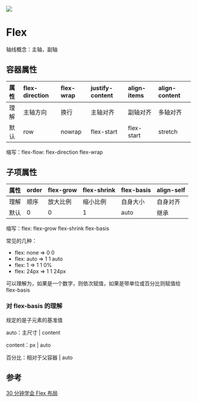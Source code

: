 ![](http://ww1.sinaimg.cn/large/a75caef7gy1frc2u8ymlsj20fn0993z4.jpg)

# Flex

轴线概念：主轴，副轴

## 容器属性

| 属性 | flex-direction | flex-wrap | justify-content | align-items | align-content |
| :--- | :------------- | :----- | :----- | :----- | :----- |
| 理解 | 主轴方向 | 换行 | 主轴对齐 | 副轴对齐 | 多轴对齐 |
| 默认 | row | nowrap | flex-start | flex-start | stretch |

缩写：flex-flow: flex-direction flex-wrap

<flex-container />

## 子项属性

| 属性 | order | flex-grow | flex-shrink | flex-basis | align-self |
| :--- | :------------- | :----- | :----- | :----- | :----- |
| 理解 | 顺序 | 放大比例 | 缩小比例 | 自身大小 | 自身对齐 |
| 默认 | 0 | 0 | 1 | auto | 继承 |

缩写：flex: flex-grow flex-shrink flex-basis

常见的几种：
- flex: none => 0 0 
- flex: auto => 1 1 auto
- flex: 1 => 1 1 0%
- flex: 24px => 1 1 24px

可以理解为，如果是一个数字，则依次赋值，如果是带单位或百分比则赋值给 flex-basis

### 对 flex-basis 的理解

规定的是子元素的基准值

auto：主尺寸 | content

content：px | auto

百分比：相对于父容器 | auto

## 参考

[30 分钟学会 Flex 布局](https://zhuanlan.zhihu.com/p/25303493)
